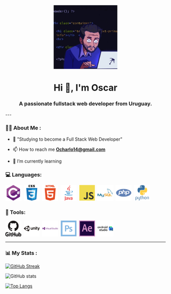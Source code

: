 <div id="header" align="center">
    <img src="resources/developer.gif" width="200" />
    <h1 align="center">Hi 👋, I'm Oscar</h1>
    <h3 align="center">A passionate fullstack web developer from Uruguay.</h3>
</div>
---

### 👨‍💻 About Me :

- 📝 "Studying to become a Full Stack Web Developer"

- 📫 How to reach me **Ocharlo14@gmail.com**

- 🌱 I’m currently learning


<div align="left">
    <h3>💻 Languages:</h3>
        <div>
            <img src="resources/csharp.svg" title="C#" alt="C#" width="50" height="50"/>&nbsp;
            <img src="resources/css3.svg"  title="CSS3" alt="CSS" width="50" height="50"/>&nbsp;
            <img src="resources/html5.svg" title="html5" alt="html5" width="50" height="50"/>&nbsp;
            <img src="resources/java.svg" title="java" alt="java" width="50" height="50"/>&nbsp;
            <img src="resources/javascript.svg" title="javascript"  alt="javascript" width="50" height="50"/>&nbsp;
            <img src="resources/mysql.svg" title="mysql" **alt="mysql" width="50" height="50"/>&nbsp;
            <img src="resources/php.svg" title="php" **alt="php" width="50" height="50"/>&nbsp;
            <img src="resources/python.svg" title="python" **alt="python" width="50" height="50"/>&nbsp;            
        </div>
    <h3>🔨 Tools:</h3>
        <div>
        <img src="resources/github.svg" title="github" alt="github" width="50" height="50"/>&nbsp;
        <img src="resources/unity.svg"  title="unity" alt="unity" width="50" height="50"/>&nbsp;
        <img src="resources/visualstudio.svg" title="visualstudio" alt="visualstudio" width="50" height="50"/>&nbsp;
        <img src="resources/photoshop.svg" title="photoshop" alt="photoshop" width="50" height="50"/>&nbsp;
        <img src="resources/aftereffects.svg" title="aftereffects"  alt="aftereffects" width="50" height="50"/>&nbsp;
        <img src="resources/androidstudio.svg" title="androidstudio" **alt="androidstudio" width="50" height="50"/>&nbsp;
      </div>
</div>

---

### 📊 My Stats :

[![GitHub Streak](https://streak-stats.demolab.com?user=Oskrkun&theme=dark&hide_border=true)](https://git.io/streak-stats)

![GitHub stats](https://github-readme-stats.vercel.app/api?username=Oskrkun&show_icons=true&theme=radical)

[![Top Langs](https://github-readme-stats.vercel.app/api/top-langs/?username=Oskrkun&theme=tokyonight)](https://github.com/anuraghazra/github-readme-stats)
